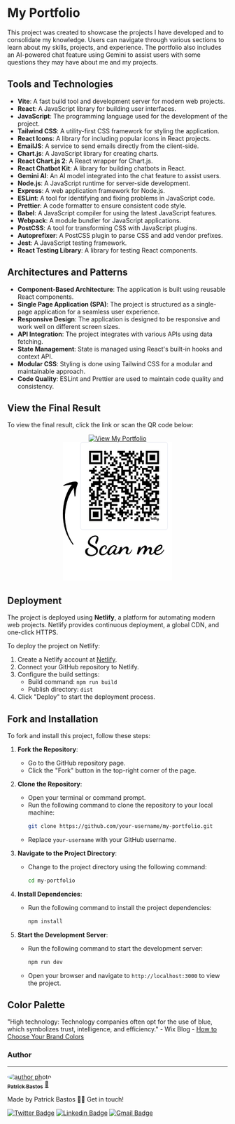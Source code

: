 # My Portfolio

This project was created to showcase the projects I have developed and to consolidate my knowledge. Users can navigate through various sections to learn about my skills, projects, and experience. The portfolio also includes an AI-powered chat feature using Gemini to assist users with some questions they may have about me and my projects.

## Tools and Technologies

- **Vite**: A fast build tool and development server for modern web projects.
- **React**: A JavaScript library for building user interfaces.
- **JavaScript**: The programming language used for the development of the project.
- **Tailwind CSS**: A utility-first CSS framework for styling the application.
- **React Icons**: A library for including popular icons in React projects.
- **EmailJS**: A service to send emails directly from the client-side.
- **Chart.js**: A JavaScript library for creating charts.
- **React Chart.js 2**: A React wrapper for Chart.js.
- **React Chatbot Kit**: A library for building chatbots in React.
- **Gemini AI**: An AI model integrated into the chat feature to assist users.
- **Node.js**: A JavaScript runtime for server-side development.
- **Express**: A web application framework for Node.js.
- **ESLint**: A tool for identifying and fixing problems in JavaScript code.
- **Prettier**: A code formatter to ensure consistent code style.
- **Babel**: A JavaScript compiler for using the latest JavaScript features.
- **Webpack**: A module bundler for JavaScript applications.
- **PostCSS**: A tool for transforming CSS with JavaScript plugins.
- **Autoprefixer**: A PostCSS plugin to parse CSS and add vendor prefixes.
- **Jest**: A JavaScript testing framework.
- **React Testing Library**: A library for testing React components.

## Architectures and Patterns

- **Component-Based Architecture**: The application is built using reusable React components.
- **Single Page Application (SPA)**: The project is structured as a single-page application for a seamless user experience.
- **Responsive Design**: The application is designed to be responsive and work well on different screen sizes.
- **API Integration**: The project integrates with various APIs using data fetching.
- **State Management**: State is managed using React's built-in hooks and context API.
- **Modular CSS**: Styling is done using Tailwind CSS for a modular and maintainable approach.
- **Code Quality**: ESLint and Prettier are used to maintain code quality and consistency.

## View the Final Result

To view the final result, click the link or scan the QR code below:

<div align="center">
  <a href="https://portfolio-patrick-bastos.netlify.app/">
    <img src="https://img.shields.io/badge/View-My%20Portfolio-blue" alt="View My Portfolio">
  </a>
  <br>
  <img src="./src/assets/qrcode.png" alt="QR Code">
</div>

## Deployment

The project is deployed using **Netlify**, a platform for automating modern web projects. Netlify provides continuous deployment, a global CDN, and one-click HTTPS.

To deploy the project on Netlify:

1. Create a Netlify account at [Netlify](https://www.netlify.com/).
2. Connect your GitHub repository to Netlify.
3. Configure the build settings:
   - Build command: `npm run build`
   - Publish directory: `dist`
4. Click "Deploy" to start the deployment process.

## Fork and Installation

To fork and install this project, follow these steps:

1. **Fork the Repository**:
   - Go to the GitHub repository page.
   - Click the "Fork" button in the top-right corner of the page.

2. **Clone the Repository**:
   - Open your terminal or command prompt.
   - Run the following command to clone the repository to your local machine:
     ```bash
     git clone https://github.com/your-username/my-portfolio.git
     ```
   - Replace `your-username` with your GitHub username.

3. **Navigate to the Project Directory**:
   - Change to the project directory using the following command:
     ```bash
     cd my-portfolio
     ```

4. **Install Dependencies**:
   - Run the following command to install the project dependencies:
     ```bash
     npm install
     ```

5. **Start the Development Server**:
   - Run the following command to start the development server:
     ```bash
     npm run dev
     ```
   - Open your browser and navigate to `http://localhost:3000` to view the project.

## Color Palette

"High technology: Technology companies often opt for the use of blue, which symbolizes trust, intelligence, and efficiency." - Wix Blog - [How to Choose Your Brand Colors](https://pt.wix.com/blog/2020/02/como-escolher-as-cores-da-sua-marca)

### Author

---

<a href="https://github.com/PatrickBastosDeveloper">
 <img style="border-radius: 50%;" src="https://avatars3.githubusercontent.com/patrickbastoscdeveloper" width="100px;" alt="author photo"/>
 <br />
 <sub><b>Patrick Bastos</b></sub></a> <a href="https://blog.rocketseat.com.br/author/thiago//" title="Rocketseat">🚀</a>

Made by Patrick Bastos
👋🏽 Get in touch!

[![Twitter Badge](https://img.shields.io/badge/-@PatrickBastosC-1ca0f1?style=flat-square&labelColor=1ca0f1&logo=twitter&logoColor=white&link=https://twitter.com/patrickbastosc)]()
[![Linkedin Badge](https://img.shields.io/badge/-PatrickBastosDeveloper-blue?style=flat-square&logo=Linkedin&logoColor=white&link=https://www.linkedin.com/in/patrickbastosdeveloper/)](https://www.linkedin.com/in/patrickbastosdeveloper/)
[![Gmail Badge](https://img.shields.io/badge/-patrickbastosc@gmail.com-c14438?style=flat-square&logo=Gmail&logoColor=white&link=mailto:patrickbastosc@gmail.com)](https://mail.google.com/mail/u/0/?tab=rm&ogbl#inbox)